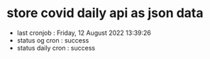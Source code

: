 # store covid daily api as json data

- last cronjob : Friday, 12 August 2022 13:39:26
- status og cron : success
- status daily cron : success
      
      